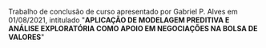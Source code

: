 
Trabalho de conclusão de curso apresentado por Gabriel P. Alves em 01/08/2021, intitulado "**APLICAÇÃO DE MODELAGEM PREDITIVA E ANÁLISE EXPLORATÓRIA COMO APOIO EM NEGOCIAÇÕES NA BOLSA DE VALORES**"
